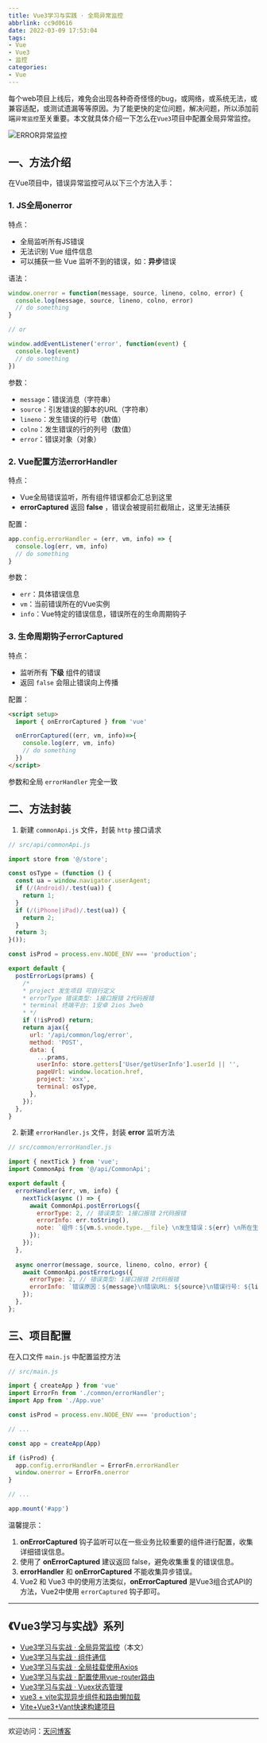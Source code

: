 ```yaml
---
title: Vue3学习与实践 · 全局异常监控
abbrlink: cc9d0616
date: 2022-03-09 17:53:04
tags:
- Vue
- Vue3
- 监控
categories:
- Vue
---
```


每个web项目上线后，难免会出现各种奇奇怪怪的bug，或网络，或系统无法，或兼容适配，或测试遗漏等等原因。为了能更快的定位问题，解决问题，所以添加前端`异常监控`至关重要。本文就具体介绍一下怎么在`Vue3`项目中配置全局异常监控。 

![ERROR异常监控](https://tiven.cn/static/img/img-vue-error-8kGzfJpgneHYzi0hRgiy7.jpg)

<!-- more -->

## 一、方法介绍

在Vue项目中，错误异常监控可从以下三个方法入手：

### 1. JS全局onerror

特点：

* 全局监听所有JS错误
* 无法识别 Vue 组件信息
* 可以捕获一些 Vue 监听不到的错误，如：**异步**错误

语法：

```js
window.onerror = function(message, source, lineno, colno, error) {
  console.log(message, source, lineno, colno, error)
  // do something
}

// or

window.addEventListener('error', function(event) { 
  console.log(event)
  // do something
})
```

参数：

* `message`：错误消息（字符串）
* `source`：引发错误的脚本的URL（字符串）
* `lineno`：发生错误的行号（数值）
* `colno`：发生错误的行的列号（数值）
* `error`：错误对象（对象）

### 2. Vue配置方法errorHandler

特点：

* Vue全局错误监听，所有组件错误都会汇总到这里
* **errorCaptured** 返回 **false** ，错误会被提前拦截阻止，这里无法捕获

配置：

```js
app.config.errorHandler = (err, vm, info) => {
  console.log(err, vm, info)
  // do something
}
```

参数：

* `err`：具体错误信息
* `vm`：当前错误所在的Vue实例
* `info`：Vue特定的错误信息，错误所在的生命周期钩子

### 3. 生命周期钩子errorCaptured

特点：

* 监听所有 **下级** 组件的错误
* 返回 `false` 会阻止错误向上传播

配置：

```html
<script setup>
  import { onErrorCaptured } from 'vue'

  onErrorCaptured((err, vm, info)=>{
    console.log(err, vm, info)
    // do something
  })
</script>  
```

参数和全局 `errorHandler` 完全一致

## 二、方法封装

1. 新建 `commonApi.js` 文件，封装 `http` 接口请求

```js
// src/api/commonApi.js

import store from '@/store';

const osType = (function () {
  const ua = window.navigator.userAgent;
  if (/(Android)/.test(ua)) {
    return 1;
  }
  if (/(iPhone|iPad)/.test(ua)) {
    return 2;
  }
  return 3;
}());

const isProd = process.env.NODE_ENV === 'production';

export default {
  postErrorLogs(prams) {
    /*
    * project 发生项目 可自行定义
    * errorType 错误类型: 1接口报错 2代码报错
    * terminal 终端平台: 1安卓 2ios 3web
    * */
    if (!isProd) return;
    return ajax({
      url: '/api/common/log/error',
      method: 'POST',
      data: {
        ...prams,
        userInfo: store.getters['User/getUserInfo'].userId || '',
        pageUrl: window.location.href,
        project: 'xxx',
        terminal: osType,
      },
    });
  },
}
```


2. 新建 `errorHandler.js` 文件，封装 **error** 监听方法

```js
// src/common/errorHandler.js

import { nextTick } from 'vue';
import CommonApi from '@/api/CommonApi';

export default {
  errorHandler(err, vm, info) {
    nextTick(async () => {
      await CommonApi.postErrorLogs({
        errorType: 2, // 错误类型: 1接口报错 2代码报错
        errorInfo: err.toString(),
        note: `组件：${vm.$.vnode.type.__file} \n发生错误：${err} \n所在生命周期：${info}`,
      });
    });
  },
  
  async onerror(message, source, lineno, colno, error) {
    await CommonApi.postErrorLogs({
      errorType: 2, // 错误类型: 1接口报错 2代码报错
      errorInfo: `错误原因：${message}\n错误URL: ${source}\n错误行号: ${lineno}`,
    });
  },
};
```

## 三、项目配置

在入口文件 `main.js` 中配置监控方法

```js
// src/main.js

import { createApp } from 'vue'
import ErrorFn from './common/errorHandler';
import App from './App.vue'

const isProd = process.env.NODE_ENV === 'production';

// ...

const app = createApp(App)

if (isProd) {
  app.config.errorHandler = ErrorFn.errorHandler
  window.onerror = ErrorFn.onerror
}

// ...

app.mount('#app')
```

温馨提示：

1. **onErrorCaptured** 钩子监听可以在一些业务比较重要的组件进行配置，收集详细错误信息。
2. 使用了 **onErrorCaptured** 建议返回 false，避免收集重复的错误信息。
3. **errorHandler** 和 **onErrorCaptured** 不能收集异步错误。
4. Vue2 和 Vue3 中的使用方法类似，**onErrorCaptured** 是Vue3组合式API的方法，Vue2中使用 `errorCaptured` 钩子即可。

---

## 《Vue3学习与实战》系列

* [Vue3学习与实战 · 全局异常监控](https://tiven.cn/p/cc9d0616/ "Vue3全局异常监控")（本文）
* [Vue3学习与实战 · 组件通信](https://tiven.cn/p/97da9e37/ "Vue3组件通信")
* [Vue3学习与实战 · 全局挂载使用Axios](https://tiven.cn/p/7f7ba3b2/ "全局挂载使用Axios")
* [Vue3学习与实战 · 配置使用vue-router路由](https://tiven.cn/p/3747153d/ "配置使用vue-router路由")
* [Vue3学习与实战 · Vuex状态管理](https://tiven.cn/p/de821c2f/ "Vuex状态管理")
* [vue3 + vite实现异步组件和路由懒加载](https://tiven.cn/p/d41c4425/ "vue3实现异步组件和路由懒加载")
* [Vite+Vue3+Vant快速构建项目](https://tiven.cn/p/de241e23/ "Vite+Vue3+Vant快速构建项目")

---

欢迎访问：[天问博客](https://tiven.cn/p/cc9d0616/ "天問博客") 
